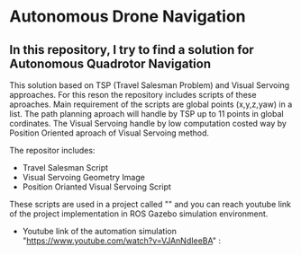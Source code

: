 # Autonomous Drone Navigation

## In this repository, I try to find a solution for Autonomous Quadrotor Navigation 
This solution based on TSP (Travel Salesman Problem) and Visual Servoing approaches. For this reson the repository includes scripts of these aproaches.
Main requirement of the scripts are global points (x,y,z,yaw) in a list. The path planning aproach will handle by TSP up to 11 points in global cordinates. The Visual Servoing handle by low computation costed way by Position Oriented aproach of Visual Servoing method. 

The repositor includes:
-  Travel Salesman Script
-  Visual Servoing Geometry Image
-  Position Orianted Visual Servoing Script

These scripts are used in a project called "" and you can reach youtube link of the project implementation in ROS Gazebo simulation environment.
- Youtube link of the automation simulation "https://www.youtube.com/watch?v=VJAnNdIeeBA" : 
